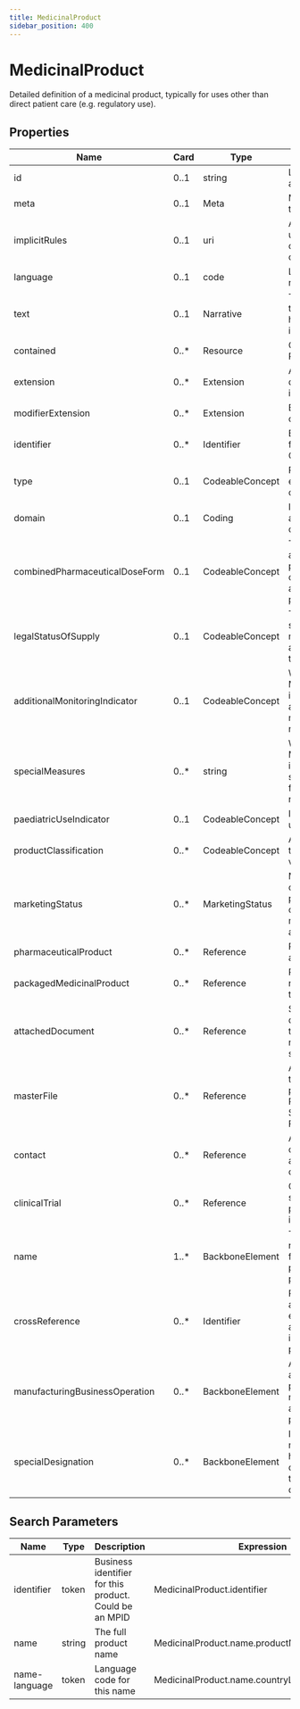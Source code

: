 ```yaml
---
title: MedicinalProduct
sidebar_position: 400
---
```


# MedicinalProduct

Detailed definition of a medicinal product, typically for uses other than direct patient care (e.g. regulatory use).

## Properties

| Name | Card | Type | Description |
| --- | --- | --- | --- |
| id | 0..1 | string | Logical id of this artifact
| meta | 0..1 | Meta | Metadata about the resource
| implicitRules | 0..1 | uri | A set of rules under which this content was created
| language | 0..1 | code | Language of the resource content
| text | 0..1 | Narrative | Text summary of the resource, for human interpretation
| contained | 0..* | Resource | Contained, inline Resources
| extension | 0..* | Extension | Additional content defined by implementations
| modifierExtension | 0..* | Extension | Extensions that cannot be ignored
| identifier | 0..* | Identifier | Business identifier for this product. Could be an MPID
| type | 0..1 | CodeableConcept | Regulatory type, e.g. Investigational or Authorized
| domain | 0..1 | Coding | If this medicine applies to human or veterinary uses
| combinedPharmaceuticalDoseForm | 0..1 | CodeableConcept | The dose form for a single part product, or combined form of a multiple part product
| legalStatusOfSupply | 0..1 | CodeableConcept | The legal status of supply of the medicinal product as classified by the regulator
| additionalMonitoringIndicator | 0..1 | CodeableConcept | Whether the Medicinal Product is subject to additional monitoring for regulatory reasons
| specialMeasures | 0..* | string | Whether the Medicinal Product is subject to special measures for regulatory reasons
| paediatricUseIndicator | 0..1 | CodeableConcept | If authorised for use in children
| productClassification | 0..* | CodeableConcept | Allows the product to be classified by various systems
| marketingStatus | 0..* | MarketingStatus | Marketing status of the medicinal product, in contrast to marketing authorizaton
| pharmaceuticalProduct | 0..* | Reference | Pharmaceutical aspects of product
| packagedMedicinalProduct | 0..* | Reference | Package representation for the product
| attachedDocument | 0..* | Reference | Supporting documentation, typically for regulatory submission
| masterFile | 0..* | Reference | A master file for to the medicinal product (e.g. Pharmacovigilance System Master File)
| contact | 0..* | Reference | A product specific contact, person (in a role), or an organization
| clinicalTrial | 0..* | Reference | Clinical trials or studies that this product is involved in
| name | 1..* | BackboneElement | The product's name, including full name and possibly coded parts
| crossReference | 0..* | Identifier | Reference to another product, e.g. for linking authorised to investigational product
| manufacturingBusinessOperation | 0..* | BackboneElement | An operation applied to the product, for manufacturing or adminsitrative purpose
| specialDesignation | 0..* | BackboneElement | Indicates if the medicinal product has an orphan designation for the treatment of a rare disease

## Search Parameters

| Name | Type | Description | Expression
| --- | --- | --- | --- |
| identifier | token | Business identifier for this product. Could be an MPID | MedicinalProduct.identifier
| name | string | The full product name | MedicinalProduct.name.productName
| name-language | token | Language code for this name | MedicinalProduct.name.countryLanguage.language

